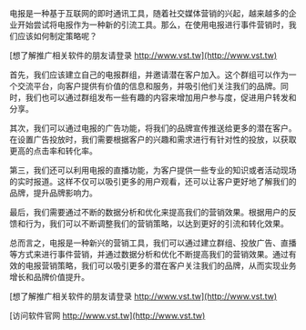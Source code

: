 电报是一种基于互联网的即时通讯工具，随着社交媒体营销的兴起，越来越多的企业开始尝试将电报作为一种新的引流工具。那么，在使用电报进行事件营销时，我们应该如何制定策略呢？

[想了解推广相关软件的朋友请登录 http://www.vst.tw](http://www.vst.tw)

首先，我们应该建立自己的电报群组，并邀请潜在客户加入。这个群组可以作为一个交流平台，向客户提供有价值的信息和服务，并吸引他们关注我们的品牌。同时，我们也可以通过群组发布一些有趣的内容来增加用户参与度，促进用户转发和分享。

其次，我们可以通过电报的广告功能，将我们的品牌宣传推送给更多的潜在客户。在设置广告投放时，我们需要根据客户的兴趣和需求进行有针对性的投放，以获取更高的点击率和转化率。

第三，我们还可以利用电报的直播功能，为客户提供一些专业的知识或者活动现场的实时报道。这样不仅可以吸引更多的用户观看，还可以让客户更好地了解我们的品牌，提升品牌影响力。

最后，我们需要通过不断的数据分析和优化来提高我们的营销效果。根据用户的反馈和行为，我们可以不断调整我们的营销策略，以达到更好的引流和转化效果。

总而言之，电报是一种新兴的营销工具，我们可以通过建立群组、投放广告、直播等方式来进行事件营销，并通过数据分析和优化不断提高我们的营销效果。通过有效的电报营销策略，我们可以吸引更多的潜在客户关注我们的品牌，从而实现业务增长和品牌价值提升。

[想了解推广相关软件的朋友请登录 http://www.vst.tw](http://www.vst.tw)


[访问软件官网 http://www.vst.tw](http://www.vst.tw)
